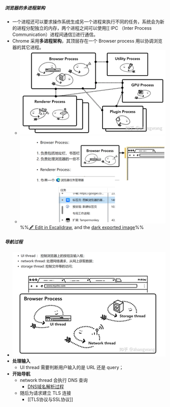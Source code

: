 ##### 浏览器的多进程架构
- 一个进程还可以要求操作系统生成另一个进程来执行不同的任务，系统会为新的进程分配独立的内存，两个进程之间可以使用[[ IPC （Inter Process Communication）进程间通信]]进行通信。
- Chrome 采用**多进程架构**，其顶层存在一个 Browser process 用以协调浏览器的其它进程。
	- ![](attachments/Pasted%20image%2020230101144706.png)
	- ![](attachments/%E4%BB%8E%E5%9C%A8%E6%B5%8F%E8%A7%88%E5%99%A8%E5%9C%B0%E5%9D%80%E6%A0%8F%E4%B8%AD%E8%BE%93%E5%85%A5%20url%20%E5%88%B0%E9%A1%B5%E9%9D%A2%E5%B1%95%E7%8E%B0%E7%9A%84%E7%9F%AD%E7%9F%AD%E5%87%A0%E7%A7%92%E5%86%85%E6%B5%8F%E8%A7%88%E5%99%A8%E7%A9%B6%E7%AB%9F%E5%81%9A%E4%BA%86%E4%BB%80%E4%B9%88%202023-01-01%2014.48.11.excalidraw.svg)
%%[🖋 Edit in Excalidraw](attachments/%E4%BB%8E%E5%9C%A8%E6%B5%8F%E8%A7%88%E5%99%A8%E5%9C%B0%E5%9D%80%E6%A0%8F%E4%B8%AD%E8%BE%93%E5%85%A5%20url%20%E5%88%B0%E9%A1%B5%E9%9D%A2%E5%B1%95%E7%8E%B0%E7%9A%84%E7%9F%AD%E7%9F%AD%E5%87%A0%E7%A7%92%E5%86%85%E6%B5%8F%E8%A7%88%E5%99%A8%E7%A9%B6%E7%AB%9F%E5%81%9A%E4%BA%86%E4%BB%80%E4%B9%88%202023-01-01%2014.48.11.excalidraw.md), and the [dark exported image](attachments/%E4%BB%8E%E5%9C%A8%E6%B5%8F%E8%A7%88%E5%99%A8%E5%9C%B0%E5%9D%80%E6%A0%8F%E4%B8%AD%E8%BE%93%E5%85%A5%20url%20%E5%88%B0%E9%A1%B5%E9%9D%A2%E5%B1%95%E7%8E%B0%E7%9A%84%E7%9F%AD%E7%9F%AD%E5%87%A0%E7%A7%92%E5%86%85%E6%B5%8F%E8%A7%88%E5%99%A8%E7%A9%B6%E7%AB%9F%E5%81%9A%E4%BA%86%E4%BB%80%E4%B9%88%202023-01-01%2014.48.11.excalidraw.dark.svg)%%
##### 导航过程
- ![](attachments/Pasted%20image%2020230101145037.png)
- **处理输入**
	- UI thread 需要判断用户输入的是 URL 还是 query；
- **开始导航**
	- network thread 会执行 DNS 查询
		- [DNS域名解析过程](../考研/408/计算机网络/DNS域名解析过程.md)
	- 随后为请求建立 TLS 连接
		- [[TLS协议与SSL协议]]
